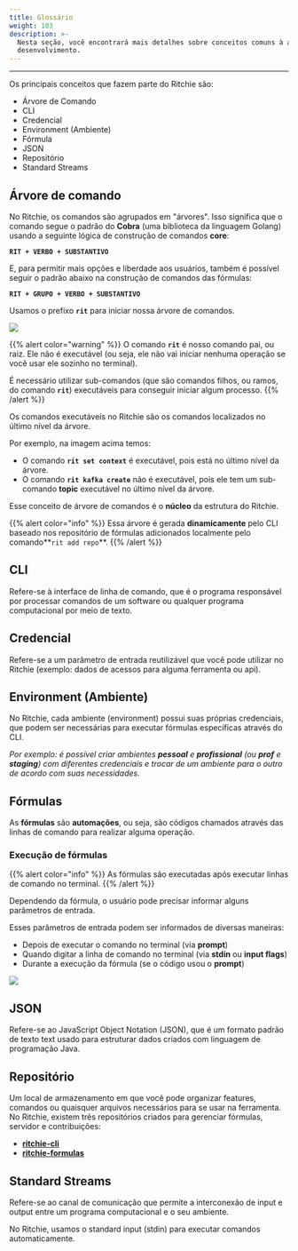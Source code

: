 ```yaml
---
title: Glossário
weight: 103
description: >-
  Nesta seção, você encontrará mais detalhes sobre conceitos comuns à área de
  desenvolvimento.
---
```


---

Os principais conceitos que fazem parte do Ritchie são:

* Árvore de Comando
* CLI
* Credencial
* Environment (Ambiente)
* Fórmula
* JSON
* Repositório
* Standard Streams

## **Árvore de comando**

No Ritchie, os comandos são agrupados em "árvores". Isso significa que o comando segue o padrão do **Cobra** \(uma biblioteca da linguagem Golang\) usando a seguinte lógica de construção de comandos **core**:

**`RIT + VERBO + SUBSTANTIVO`**

E, para permitir mais opções e liberdade aos usuários, também é possível seguir o padrão abaixo na construção de comandos das fórmulas:

**`RIT + GRUPO + VERBO + SUBSTANTIVO`**

Usamos o prefixo **`rit`** para iniciar nossa árvore de comandos.

![](/shared/arvore-rit%20%281%29%20%281%29.png)

{{% alert color="warning" %}}
O comando **`rit`** é nosso comando pai, ou raiz. Ele não é executável \(ou seja, ele não vai iniciar nenhuma operação se você usar ele sozinho no terminal\).

É necessário utilizar sub-comandos \(que são comandos filhos, ou ramos, do comando **`rit`**\) executáveis para conseguir iniciar algum processo.
{{% /alert %}}

Os comandos executáveis no Ritchie são os comandos localizados no último nível da árvore.

Por exemplo, na imagem acima temos:

* O comando **`rit set context`** é executável, pois está no último nível da árvore.
* O comando **`rit kafka create`** não é executável, pois ele tem um sub-comando **topic** executável no último nível da árvore.

Esse conceito de árvore de comandos é o **núcleo** da estrutura do Ritchie.

{{% alert color="info" %}}
Essa árvore é gerada **dinamicamente** pelo CLI baseado nos repositório de fórmulas adicionados localmente  pelo comando**`rit add repo`**.
{{% /alert %}}

## **CLI**

Refere-se à interface de linha de comando, que é o programa responsável por processar comandos de um software ou qualquer programa computacional por meio de texto.

## **Credencial**

Refere-se a um parâmetro de entrada reutilizável que você pode utilizar no Ritchie \(exemplo: dados de acessos para alguma ferramenta ou api\).

## **Environment (Ambiente)**

No Ritchie, cada ambiente \(environment\) possui suas próprias credenciais, que podem ser necessárias para executar fórmulas específicas através do CLI.

_Por exemplo: é possível criar ambientes **pessoal** e **profissional** \(ou **prof** e **staging**\) com diferentes credenciais e trocar de um ambiente para o outro de acordo com suas necessidades._

## **Fórmulas**

As **fórmulas** são **automações**, ou seja, são códigos chamados através das linhas de comando para realizar alguma operação.

### **Execução de fórmulas**

{{% alert color="info" %}}
As fórmulas são executadas após executar linhas de comando no terminal.
{{% /alert %}}

Dependendo da fórmula, o usuário pode precisar informar alguns parâmetros de entrada.

Esses parâmetros de entrada podem ser informados de diversas maneiras:

* Depois de executar o comando no terminal \(via **prompt**\)
* Quando digitar a linha de comando no terminal \(via **stdin** ou **input flags**\)
* Durante a execução da fórmula \(se o código usou o **prompt**\)

![](/shared/start-end-ritchie.jpg)

## **JSON**

Refere-se ao JavaScript Object Notation \(JSON\), que é um formato padrão de texto text usado para estruturar dados criados com linguagem de programação Java.

## **Repositório**

Um local de armazenamento em que você pode organizar features, comandos ou quaisquer arquivos necessários para se usar na ferramenta. No Ritchie, existem três repositórios criados para gerenciar fórmulas, servidor e contribuições:

* [**ritchie-cli**](https://github.com/ZupIT/ritchie-cli)
* [**ritchie-formulas**](https://github.com/ZupIT/ritchie-formulas)

## **Standard Streams**

Refere-se ao canal de comunicação que permite a interconexão de input e output entre um programa computacional e o seu ambiente.

No Ritchie, usamos o standard input \(stdin\) para executar comandos automaticamente.
